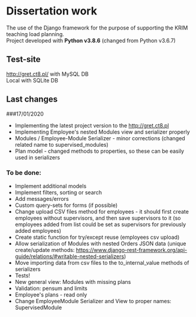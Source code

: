 # Dissertation work

The use of the Django framework for the purpose of supporting the KRIM teaching load planning.\
Project developed with **Python v3.8.6** (changed from Python v3.6.7)

## Test-site

http://gret.ct8.pl/ with MySQL DB\
Local with SQLite DB

## Last changes
###17/01/2020

- Implementing the latest project version to the http://gret.ct8.pl
- Implementing Employee's nested Modules view and serializer properly
- Modules / Employee-Module Serializer - minor corrections (changed related name to supervised_modules)
- Plan model - changed methods to properties, so these can be easily used in serializers 

### To be done:

- Implement additional models
- Implement filters, sorting or search
- Add messages/errors
- Custom query-sets for forms (if possible)
- Change upload CSV files method for employees - it should first create employees without supervisors, and then save supervisors to it (so employees added from list could be set as supervisors for previously added employees)
- Create static function for try/except reuse (employees csv upload)
- Allow serialization of Modules with nested Orders JSON data (unique create/update methods: https://www.django-rest-framework.org/api-guide/relations/#writable-nested-serializers)
- Move importing data from csv files to the to_internal_value methods of serializers
- Tests!
- New general view: Modules with missing plans
- Validation: pensum and limits
- Employee's plans - read only
- Change EmployeeModule Serializer and View to proper names: SupervisedModule
